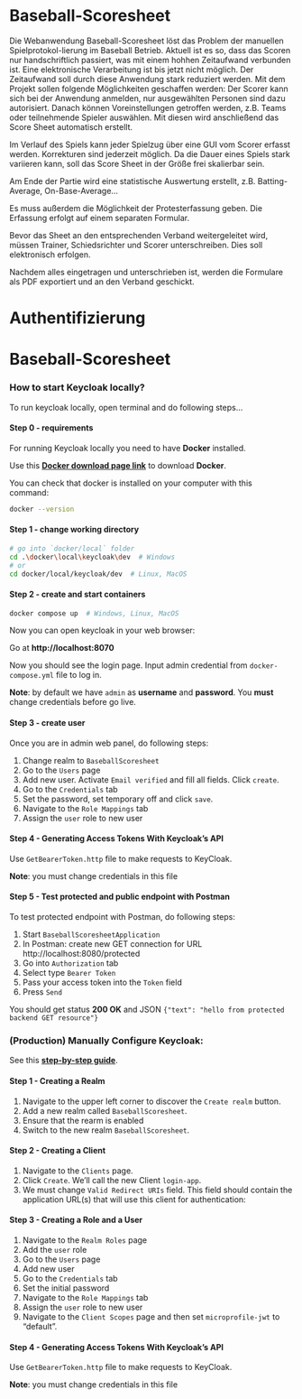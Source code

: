 # Baseball-Scoresheet
Die Webanwendung Baseball-Scoresheet löst das Problem der manuellen Spielprotokol-lierung im Baseball Betrieb. 
Aktuell ist es so, dass das Scoren nur handschriftlich passiert, was mit einem hohhen Zeitaufwand verbunden ist. Eine elektronische Verarbeitung ist bis jetzt nicht möglich. Der Zeitaufwand soll durch diese Anwendung stark reduziert werden. Mit dem Projekt sollen folgende Möglichkeiten geschaffen werden:
Der Scorer kann sich bei der Anwendung anmelden, nur ausgewählten Personen sind dazu autorisiert. Danach können Voreinstellungen getroffen werden, z.B. Teams oder teilnehmende Spieler auswählen. Mit diesen wird anschließend das Score Sheet automatisch erstellt.

Im Verlauf des Spiels kann jeder Spielzug über eine GUI vom Scorer erfasst werden. Korrekturen sind jederzeit möglich. Da die Dauer eines Spiels stark variieren kann, soll das Score Sheet in der Größe frei skalierbar sein.

Am Ende der Partie wird eine statistische Auswertung erstellt, z.B. Batting-Average, On-Base-Average…

Es muss außerdem die Möglichkeit der Protesterfassung geben. Die Erfassung erfolgt auf einem separaten Formular.

Bevor das Sheet an den entsprechenden Verband weitergeleitet wird, müssen Trainer, Schiedsrichter und Scorer unterschreiben. Dies soll elektronisch erfolgen.

Nachdem alles eingetragen und unterschrieben ist, werden die Formulare als PDF exportiert und an den Verband geschickt. 

# Authentifizierung

# Baseball-Scoresheet

### How to start Keycloak locally?

To run keycloak locally, open terminal and do following steps...

#### Step 0 - requirements

For running Keycloak locally you need to have **Docker** installed.

Use this [**Docker download page link**](https://docs.docker.com/engine/install/) to download **Docker**.

You can check that docker is installed on your computer with this command:
```bash
docker --version
```

#### Step 1 - change working directory
```bash
# go into `docker/local` folder
cd .\docker\local\keycloak\dev  # Windows
# or
cd docker/local/keycloak/dev  # Linux, MacOS
```
#### Step 2 - create and start containers
```bash
docker compose up  # Windows, Linux, MacOS
```

Now you can open keycloak in your web browser:

Go at **http://localhost:8070**

Now you should see the login page. Input admin credential from `docker-compose.yml` file to log in.

**Note**: by default we have `admin` as **username** and **password**.
You **must** change credentials before go live.

#### Step 3 - create user

Once you are in admin web panel, do following steps:

1. Change realm to `BaseballScoresheet`
2. Go to the `Users` page
2. Add new user. Activate `Email verified` and fill all fields. Click `create`. 
3. Go to the `Credentials` tab
4. Set the password, set temporary off and click `save`.
5. Navigate to the `Role Mappings` tab
6. Assign the `user` role to new user

#### Step 4 - Generating Access Tokens With Keycloak’s API

Use `GetBearerToken.http` file to make requests to KeyCloak.

**Note**: you must change credentials in this file

#### Step 5 - Test protected and public endpoint with Postman

To test protected endpoint with Postman, do following steps:

1. Start `BaseballScoresheetApplication`
2. In Postman: create new GET connection for URL http://localhost:8080/protected
3. Go into `Authorization` tab
4. Select type `Bearer Token`
5. Pass your access token into the `Token` field
6. Press `Send`

You should get status **200 OK** and JSON `{"text": "hello from protected backend GET resource"}`

### (Production) Manually Configure Keycloak:

See this [**step-by-step guide**](https://www.baeldung.com/spring-boot-keycloak).

#### Step 1 - Creating a Realm

1. Navigate to the upper left corner to discover the `Create realm` button.
2. Add a new realm called `BaseballScoresheet`.
3. Ensure that the rearm is enabled
4. Switch to the new realm `BaseballScoresheet`.

#### Step 2 - Creating a Client

1. Navigate to the `Clients` page.
2. Click `Create`. We’ll call the new Client `login-app`.
3. We must change `Valid Redirect URIs` field. This field should contain the application URL(s) that will use this client for authentication:

#### Step 3 - Creating a Role and a User

1. Navigate to the `Realm Roles` page
2. Add the `user` role
3. Go to the `Users` page
4. Add new user
5. Go to the `Credentials` tab
6. Set the initial password
7. Navigate to the `Role Mappings` tab
8. Assign the `user` role to new user
9. Navigate to the `Client Scopes` page and then set `microprofile-jwt` to “default”.

#### Step 4 - Generating Access Tokens With Keycloak’s API

Use `GetBearerToken.http` file to make requests to KeyCloak.

**Note**: you must change credentials in this file







